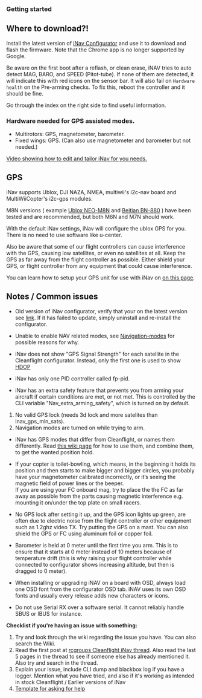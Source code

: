 ### Getting started

## Where to download?!
Install the latest version of [iNav Configurator](https://github.com/iNavFlight/inav-configurator/releases) and use it to download and flash the firmware. Note that the Chrome app is no longer supported by Google.

Be aware on the first boot after a reflash, or clean erase, iNAV tries to auto detect MAG, BARO, and SPEED (Pitot-tube).  If none of them are detected, it will indicate this with red icons on the sensor bar.  It will also fail on `Hardware health` on the Pre-arming checks. To fix this, reboot the controller and it should be fine.

Go through the index on the right side to find useful information.

### Hardware needed for GPS assisted modes.

* Multirotors: GPS, magnetometer, barometer.
* Fixed wings: GPS. (Can also use magnetometer and barometer but not needed.)

[Video showing how to edit and tailor iNav for you needs.](https://youtu.be/n3Z1fOQJAg8)

## GPS
iNav supports Ublox, DJI NAZA, NMEA, multiwii's i2c-nav board and MultiWiiCopter's i2c-gps modules.

M8N versions ( example [Ublox NEO-M8N](https://inavflight.com/shop/s/bg/1005394) and [Beitian BN-880](https://inavflight.com/shop/p/BN880) ) have been tested and are recommended, but both M6N and M7N should work.

With the default iNav settings, iNav will configure the ublox GPS for you. There is no need to use software like u-center.

Also be aware that some of our flight controllers can cause interference with the GPS, causing low satellites, or even no satellites at all. Keep the GPS as far away from the flight controller as possible. Either shield your GPS, or flight controller from any equipment that could cause interference.

You can learn how to setup your GPS unit for use with iNav on [on this page](https://github.com/iNavFlight/inav/wiki/GPS--and-Compass-setup).

## Notes / Common issues

* Old version of iNav configurator, verify that your on the latest version see [link](https://chrome.google.com/webstore/detail/inav-configurator/fmaidjmgkdkpafmbnmigkpdnpdhopgel). If it has failed to update, simply uninstall and re-install the configurator.

* Unable to enable NAV related modes, see [Navigation-modes](https://github.com/iNavFlight/inav/wiki/Navigation-modes) for possible reasons for why.

* iNav does not show "GPS Signal Strength" for each satellite in the Cleanflight configurator. Instead, only the first one is used to show [HDOP](https://en.wikipedia.org/wiki/Dilution_of_precision_%28GPS%29)

* iNav has only one PID controller called fp-pid.

* iNav has an extra safety feature that prevents you from arming your aircraft if certain conditions are met, or not met. This is controlled by the CLI variable "Nav_extra_arming_safety", which is turned on by default.

1. No valid GPS lock (needs 3d lock and more satelites than inav_gps_min_sats).
1. Navigation modes are turned on while trying to arm.


* iNav has GPS modes that differ from Cleanflight, or names them differently. Read [this wiki page](https://github.com/iNavFlight/inav/wiki/Navigation-modes) for how to use them, and combine them, to get the wanted position hold.

* If your copter is toilet-bowling, which means, in the beginning it holds its position and then starts to make bigger and bigger circles, you probably have your magnetometer calibrated incorrectly, or it’s seeing the magnetic field of power lines or the beeper.  
If you are using your FC onboard mag, try to place the the FC as far away as possible from the parts causing magnetic interference e.g. mounting it on/under the top plate on small racers.

* No GPS lock after setting it up, and the GPS icon lights up green, are often due to electric noise from the flight controller or other equipment such as 1.2ghz video TX. Try putting the GPS on a mast. You can also shield the GPS or FC using aluminum foil or copper foil.

* Barometer is held at 0 meter until the first time you arm. This is to ensure that it starts at 0 meter instead of 10 meters because of temperature drift (this is why raising your flight controller while connected to configurator shows increasing altitude, but then is dragged to 0 meter).

* When installing or upgrading iNAV on a board with OSD, always load one OSD font from the configurator OSD tab. iNAV uses its own OSD fonts and usually every release adds new characters or icons.

* Do not use Serial RX over a software serial. It cannot reliably handle SBUS or IBUS for instance. 

**Checklist if you're having an issue with something:**

1. Try and look through the wiki regarding the issue you have. You can also search the Wiki.
1. Read the first post at [rcgroups Cleanflight iNav thread](http://www.rcgroups.com/forums/showthread.php?t=2495732). Also read the last 5 pages in the thread to see if someone else has already mentioned it. Also try and search in the thread.
1. Explain your issue, include CLI dump and blackbox log if you have a logger. Mention what you have tried, and also if it's working as intended in stock Cleanflight / Earlier versions of iNav
1. [Template for asking for help](http://www.rcgroups.com/forums/showpost.php?p=35637535&postcount=7930)